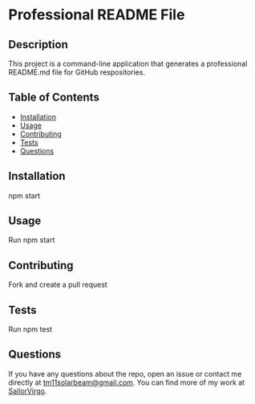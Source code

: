 # Professional README File



## Description

This project is a command-line application that generates a professional README.md file for GitHub respositories.

## Table of Contents

* [Installation](#installation)
* [Usage](#usage)
* [Contributing](#contributing)
* [Tests](#tests)
* [Questions](#questions)


## Installation

npm start

## Usage

Run npm start

## Contributing

Fork and create a pull request

## Tests

Run npm test

## Questions

If you have any questions about the repo, open an issue or contact me directly at tm11solarbeam@gmail.com. You can find more of my work at [SailorVirgo](https://github.com/SailorVirgo).



